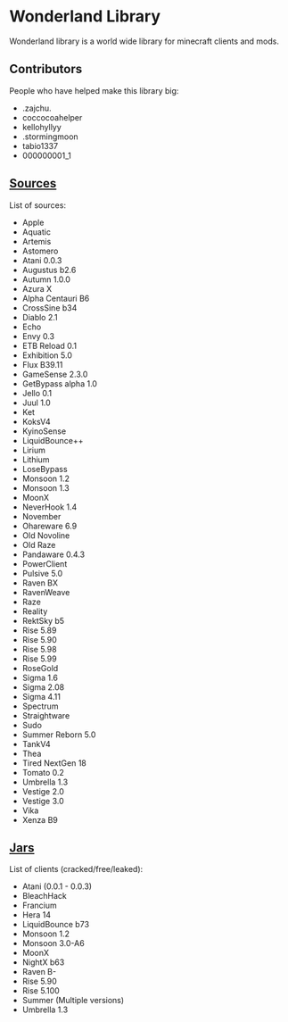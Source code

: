 # Wonderland Library
Wonderland library is a world wide library for minecraft clients and mods.

## Contributors
People who have helped make this library big:
- .zajchu.
- coccocoahelper
- kellohyllyy
- .stormingmoon
- tabio1337
- 000000001_1

## [Sources](https://github.com/MarkGG8181/WonderlandLibrary/tree/main/sources)
List of sources:
- Apple
- Aquatic
- Artemis
- Astomero
- Atani 0.0.3
- Augustus b2.6
- Autumn 1.0.0
- Azura X
- Alpha Centauri B6
- CrossSine b34
- Diablo 2.1
- Echo
- Envy 0.3
- ETB Reload 0.1
- Exhibition 5.0
- Flux B39.11
- GameSense 2.3.0
- GetBypass alpha 1.0
- Jello 0.1
- Juul 1.0
- Ket
- KoksV4
- KyinoSense
- LiquidBounce++
- Lirium
- Lithium
- LoseBypass
- Monsoon 1.2
- Monsoon 1.3
- MoonX
- NeverHook 1.4
- November
- Ohareware 6.9
- Old Novoline
- Old Raze
- Pandaware 0.4.3
- PowerClient
- Pulsive 5.0
- Raven BX
- RavenWeave
- Raze
- Reality
- RektSky b5
- Rise 5.89
- Rise 5.90
- Rise 5.98
- Rise 5.99
- RoseGold
- Sigma 1.6
- Sigma 2.08
- Sigma 4.11
- Spectrum
- Straightware
- Sudo
- Summer Reborn 5.0
- TankV4
- Thea
- Tired NextGen 18
- Tomato 0.2
- Umbrella 1.3
- Vestige 2.0
- Vestige 3.0
- Vika
- Xenza B9

## [Jars](https://github.com/MarkGG8181/WonderlandLibrary/tree/main/jars)
List of clients (cracked/free/leaked):
- Atani (0.0.1 - 0.0.3)
- BleachHack
- Francium
- Hera 14
- LiquidBounce b73
- Monsoon 1.2
- Monsoon 3.0-A6
- MoonX
- NightX b63
- Raven B-
- Rise 5.90
- Rise 5.100
- Summer (Multiple versions)
- Umbrella 1.3
